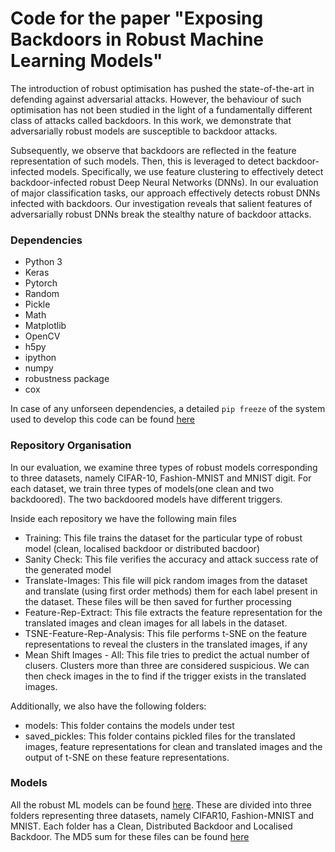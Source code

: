 # Code for the paper "Exposing Backdoors in Robust Machine Learning Models"

The introduction of robust optimisation has pushed the state-of-the-art in defending against adversarial attacks. 
However, the behaviour of such optimisation has not been studied in the light of a fundamentally different class of attacks 
called backdoors. In this work, we demonstrate that adversarially robust models are susceptible to backdoor attacks.

Subsequently, we observe that backdoors are reflected in the feature representation of such models. 
Then, this is leveraged to detect backdoor-infected models. Specifically, we use feature clustering to effectively detect 
backdoor-infected robust Deep Neural Networks (DNNs). 
In our evaluation of major classification tasks, our approach effectively detects robust DNNs infected with backdoors. 
Our investigation reveals that salient features of adversarially robust DNNs break the stealthy nature of backdoor attacks.

### Dependencies
* Python 3
* Keras
* Pytorch
* Random
* Pickle
* Math
* Matplotlib
* OpenCV
* h5py
* ipython
* numpy
* robustness package
* cox

In case of any unforseen dependencies, a detailed ```pip freeze``` of the system used to develop this code can be found 
[here](https://docs.google.com/document/d/1Cbcfiv3Y7Fz3jKcwv-h2EWLBY37orPuwbflp_C8P2ok/edit?usp=sharing) 

### Repository Organisation
In our evaluation, we examine three types of robust models corresponding to three datasets, namely CIFAR-10, Fashion-MNIST and 
MNIST digit. For each dataset, we train three types of models(one clean and two backdoored). The two backdoored models have 
different triggers. 

Inside each repository we have the following main files
* Training: This file trains the dataset for the particular type of robust model (clean, localised backdoor 
or distributed bacdoor)
* Sanity Check: This file verifies the accuracy and attack success rate of the generated model
* Translate-Images: This file will pick random images from the dataset and translate (using first order methods) 
them for each label present in the dataset. These files will be then saved for further processing
* Feature-Rep-Extract: This file extracts the feature representation for the translated images and clean images 
for all labels in the dataset. 
* TSNE-Feature-Rep-Analysis: This file performs t-SNE on the feature representations to reveal the clusters in the
translated images, if any
* Mean Shift Images - All: This file tries to predict the actual number of clusers. Clusters more than three are considered
suspicious. We can then check images in the  to find if the trigger exists in the translated images.

Additionally, we also have the following folders: 
* models: This folder contains the models under test
* saved_pickles: This folder contains pickled files for the translated images, feature representations for clean and translated
images and the output of t-SNE on these feature representations.  

### Models
All the robust ML models can be found [here](https://zenodo.org/record/3670613). These are 
divided into three folders representing three datasets, namely CIFAR10, Fashion-MNIST and MNIST. Each folder has a Clean, 
Distributed Backdoor and Localised Backdoor. The MD5 sum for these files can be found 
[here](https://docs.google.com/document/d/1y5-xWEh4WyDFYlNzI5naB2tUFnjHOXMwqYmV5hz3Ux4/edit?usp=sharing)



